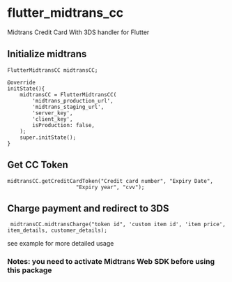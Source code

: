 # flutter_midtrans_cc

Midtrans Credit Card With 3DS handler for Flutter

## Initialize midtrans
```
FlutterMidtransCC midtransCC;

@override
initState(){
    midtransCC = FlutterMidtransCC(
        'midtrans_production_url',
        'midtrans_staging_url', 
        'server_key', 
        'client_key',
        isProduction: false,
    );
    super.initState();
}
```

## Get CC Token
```
midtransCC.getCreditCardToken("Credit card number", "Expiry Date",
                      "Expiry year", "cvv");
```

## Charge payment and redirect to 3DS
```
 midtransCC.midtransCharge("token id", 'custom item id', 'item price', item_details, customer_details);
```

see example for more detailed usage

### Notes: you need to activate Midtrans Web SDK before using this package